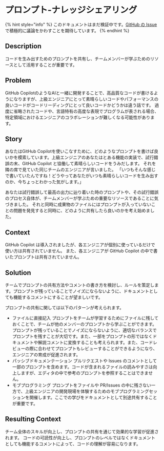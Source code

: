 # プロンプト-ナレッジシェアリング

{% hint style="info" %}
このドキュメントはまだ検証中です。[GitHub の Issue](https://github.com/AI-Native-Development/patterns/issues/8) で積極的に議論をかわすことを期待しています。
{% endhint %}

## Description

コードを生み出すためのプロンプトを共有し、チームメンバーが学ぶためのリソースとして活用することが重要です。

## Problem

GitHub CopilotのようなAIと一緒に開発することで、高品質なコードが書けるようになりますが、上級エンジニアにとって素晴らしいコードやパフォーマンスの良いコードがコードリーディングにとって良いコードかどうかは違う話です。
過度に省略されたコードや、言語特有の高度な表現でプログラムが表される場合、特定領域におけるエンジニアのコラボレーションが難しくなる可能性があります。

## Story

あなたはGitHub Copilotを使いこなすために、どのようなプロンプトを書けば良いかを模索しています。上級エンジニアのあなたはとある機能の実装で、試行錯誤の末、GitHub Copilot と協働して素晴らしいコードをうみだします。
それを隣の席で見ていた同じチームのエンジニアが言いました。 「いつもそんな感じで書いていたんですね！どうやってあなたがいつも素晴らしいコードを生み出すのか、今ちょっとわかった気がします。」

あなたは試行錯誤して最高の出力に辿り着いた時のプロンプトや、その試行錯誤のプロセス自体が、チームメンバーが学ぶための重要なリソースであることに気づきました。
それと同時に成果物のファイルにはプロンプトが入っていないことの問題を発見すると同時に、どのように共有したら良いのかを考え始めました。

## Context

GitHub Copilot は導入されましたが、各エンジニアが個別に使っているだけで使い方は共有されていません。
また、各エンジニアが GitHub Copilot の中で書いたプロンプトは共有されていません。

## Solution

チームでプロンプトの共有方法やコメントの書き方を検討し、ルールを策定します。プロンプトが残っていることでノイズにならないように、ドキュメントとしても機能するコメントにすることが望ましいです。

プロンプトの共有に関しては以下のパターンが考えられます。

* ファイルに直接記入
  プロンプトをチームが学習するためにファイルに残しておくことで、チームが他のメンバーのプロンプトから学ぶことができます。プロンプトが残っていることでノイズにならないように、適切なバランスでプロンプトを残すことが大切です。また、一部をプロンプトの形ではなくドキュメントや解説コメントに変換することも考えられます。また、コードレビューの際に合わせてプロンプトもレビューすることができるようになり、エンジニアの育成が促進されます。
* パッシブドキュメンテーション
  プルリクエストや Issues のコメントとして一部のプロンプトを含めます。コードが含まれるファイルの読みやすさは向上しますが、エディタの中で参考のプロンプトを参照することはできません。
* モブプログラミング
  プロンプトをファイルや PR/Issues の中に残さない一方で、上級エンジニアの開発現場を体験するためのモブプログラミングセッションを開催します。ここでの学びをドキュメントとして別途共有することが重要です。

## Resulting Context

チーム全体のスキルが向上し、プロンプトの共有を通じて効果的な学習が促進されます。
コードの可読性が向上し、プロンプトのレベルではなくドキュメントとしても機能するコメントによって、コードの理解が容易になります。
